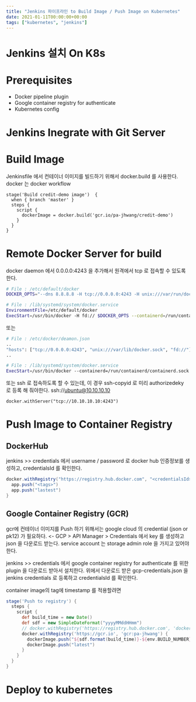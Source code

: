 ```yaml
---
title: "Jenkins 파이프라인 to Build Image / Push Image on Kubernetes"
date: 2021-01-11T00:00:00+00:00
tags: ["kubernetes", "jenkins"]
---
```


# Jenkins 설치 On K8s

# Prerequisites
- Docker pipeline plugin
- Google container registry for authenticate
- Kubernetes config
# Jenkins Inegrate with Git Server

# Build Image

Jenkinsfile 에서 컨테이너 이미지를 빌드하기 위해서 docker.build 를 사용한다. docker 는 docker workflow

```
stage('Build credit-demo image')  {
  when { branch 'master' }
  steps {
    script {
      dockerImage = docker.build('gcr.io/pa-jhwang/credit-demo')
    }
  }
}
```

# Remote Docker Server for build

docker daemon 에서   0.0.0.0:4243 을 추가해서 원격에서 tcp 로 접속할 수 있도록 한다.

```bash
# File : /etc/default/docker
DOCKER_OPTS="--dns 8.8.8.8 -H tcp://0.0.0.0:4243 -H unix:///var/run/docker.sock"
```
```bash
# File : /lib/systemd/system/docker.service
EnvironmentFile=/etc/default/docker
ExecStart=/usr/bin/docker -H fd:// $DOCKER_OPTS --containerd=/run/containerd/containerd.sock
```

또는

```bash
# File : /etc/docker/deamon.json
..
"hosts": ["tcp://0.0.0.0:4243", "unix:///var/lib/docker.sock", "fd://"],
..
```
```bash
# File : /lib/systemd/system/docker.service
ExecStart=/usr/bin/docker --containerd=/run/containerd/containerd.sock
```

또는 ssh 로 접속하도록 할 수 있는데, 이 경우 ssh-copyid 로 미리 authorizedeky 로 등록 해 줘야한다.
ssh://ubuntu@10.10.10.10 

```
docker.withServer("tcp://10.10.10.10:4243")
```

# Push Image to Container Registry
## DockerHub

jenkins >> credentials 에서 username / password 로 docker hub 인증정보를 생성하고, credentialsId 를 확인한다.

```groovy
docker.withRegistry("https://registry.hub.docker.com", "<credentialsId>")  {
  app.push("<tags>")
  app.push("lastest")
}
```

## Google Container Registry (GCR)

gcr에 컨테이너 이미지를 Push 하기 위해서는 google cloud 의 credential (json or pk12) 가 필요하다. <- GCP > API Manager > Credentials 에서 key 를 생성하고 json 을 다운로드 받는다. service account 는 storage admin role 을 가지고 있어야 한다.

jenkins >> credentials 에서 google container registry for authenticate 를 위한 plugin 을 다운로드 받아서 설치한다.
위에서 다운로드 받은 gcp-credentials.json 을 jenkins credentials 로 등록하고 credentialsId 를 확인한다.

container image의 tag에 timestamp 를 적용할려면 
```groovy
stage('Push to registry') {
  steps {
    script {
      def build_time = new Date()
      def sdf = new SimpleDateFormat("yyyyMMddHHmm")
      // docker.withRegistry('https://registry.hub.docker.com', 'docker-hub-jhwangdemo') {
      docker.withRegistry('https://gcr.io', 'gcr:pa-jhwang') {
        dockerImage.push("${sdf.format(build_time)}-${env.BUILD_NUMBER}")
        dockerImage.push("latest")
      }
    }
  }
}
```


# Deploy to kubernetes
